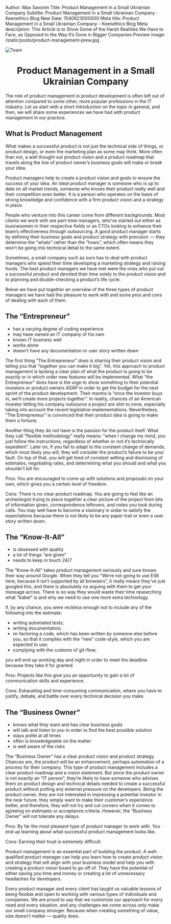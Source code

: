 Author: Max Savonin
Title: Product Management in a Small Ukrainian Company
Subtitle: Product Management in a Small Ukrainian Company - Keenethics Blog
New Date: 1540623000000
Meta title: Product Management in a Small Ukrainian Company - Keenethics Blog
Meta description: This Article is to Show Some of the Harsh Realities We Have to Face, as Opposed to the Way It’s Done in Bigger Companies
Preview image: /static/posts/product-management-prew.jpg

![Team](/static/posts/product-management.jpg)

<h1 style="text-align: center;">Product Management in a Small Ukrainian Company</h1>

The role of product management in product development is often left out of attention compared to some other, more popular professions in the IT industry. Let us start with a short introduction on the topic in general, and then, we will share some experiences we have had with product management in our practice.

## What Is Product Management

What makes a successful product is not just the technical side of things, or product design, or even the marketing plan as some may think. More often than not, a well thought out product vision and a product roadmap that travels along the line of product owner’s business goals will make or break your idea.

Product managers help to create a product vision and goals to ensure the success of your idea. An ideal product manager is someone who is up to date on all market trends, someone who knows their product really well and their competition even better. It is a person who operates on the basis of strong knowledge and confidence with a firm product vision and a strategy in place.

People who venture into this career come from different backgrounds. Most clients we work with are part-time managers, who’ve started out either as businessmen in their respective fields or as CTOs looking to enhance their team’s effectiveness through outsourcing. A good product manager starts by defining their business goals and product strategy with precision  — they  determine the “whats” rather than the “hows”, which often means they won’t be going into technical detail to the same extent.

Sometimes, a small company such as ours has to deal with product managers who spend their time developing a marketing strategy and raising funds. The best product managers we have met were the ones who put out a successful product and devoted their time solely to the product vision and to planning and double-checking a product’s life cycle.

Below we have put together an overview of the three types of product managers we have had the pleasure to work with and some pros and cons of dealing with each of them.

## The “Entrepreneur”

- has a varying degree of coding experience
- may have owned an IT company of his own
- knows IT business well
- works alone
- doesn’t have any documentation or user story written down

The first thing “The Entrepreneur” does is sharing their product vision and telling you that “together you can make it big”. Yet, this approach to product management is lacking a clear plan of what the product is going to be exactly or in which order new features will be implemented. What “the Entrepreneur” does have is the urge to show something to their potential investors or product owners ASAP in order to get the budget for the next sprint of the product development. Their mantra is “once the investor buys in, we’ll create more projects together”. In reality, chances of an American investor letting his company outsource a project are slim to none, especially taking into account the recent legislative implementations. Nevertheless, “The Entrepreneur” is convinced that their product idea is going to make them a fortune.

Another thing they do not have is the passion for the product itself. What they call “flexible methodology” really means: “when I change my mind, you just follow the instructions, regardless of whether or not it’s technically expedient”. Later on, if you fail to adapt to the constant change of demands, which most likely you will, they will consider the product’s failure to be your fault. On top of that, you will get tired of constant setting and dismissing of estimates, negotiating rates, and determining what you should and what you shouldn’t bill for.

Pros: You are encouraged to come up with solutions and proposals on your own, which gives you a certain level of freedom.

Cons: There is no clear product roadmap. You are going to feel like an archeologist trying to piece together a clear picture of the project from bits of information given, correspondence leftovers, and notes you took during calls. You may well have to become a visionary in order to satisfy the expectations because there is not likely to be any paper trail or even a user story written down.

## The “Know-It-All”

- is obsessed with quality
- a lot of things “are given”
- needs to keep in touch 24/7

The “Know-It-All” takes product management seriously and sure knows their way around Google. When they tell you “We’re not going to use ES6 here, because it isn’t supported by all browsers”, it really means they’ve just googled this, and there is absolutely no arguing with them to get your message across. There is no way they would waste their time researching what “babel” is and why we need to use one more extra technology.

If, by any chance, you were reckless enough not to include any of the following into the estimate:

- writing automated tests;
- writing documentation;
- re-factoring a code, which has been written by someone else before you, so that it complies with the “new” code-style, which you are expected to use;
- complying with the customs of git-flow;

you will end up working day and night in order to meet the deadline because they take it for granted.

Pros: Projects like this give you an opportunity to gain a lot of communication skills and experience.

Cons: Exhausting and time-consuming communication, where you have to justify, debate, and battle over every technical decision you make.

## The “Business Owner”

- knows what they want and has clear business goals
- will talk and listen to you in order to find the best possible solution
- stays polite at all times
- often is knowledgeable on the matter
- is well aware of the risks

The “Business Owner” has a clear product vision and product strategy. Chances are, the product will be an enhancement, perhaps automation of a process for their company. This type of product management includes a clear product roadmap and a vision statement. But since the product owner is not exactly an “IT person”, they’re likely to have someone who advises them on product design and technical details needed to create a successful product without putting any external pressure on the developers. Being the product owner, they are not interested in impressing a potential investor in the near future, they simply want to make their customer’s experience better, and therefore, they will not try and cut corners when it comes to agreeing on estimates or acceptance criteria. However, the “Business Owner” will not tolerate any delays.

Pros: By far the most pleasant type of product manager to work with. You end up learning about what successful product management looks like.

Cons: Earning their trust is extremely difficult.

Product management is an essential part of building the product. A well-qualified product manager can help you learn how to create product vision and strategy that will align with your business model and help you with creating a product vision board to go off of. They have the potential of either saving you time and money or creating a lot of unnecessary headaches for developers.

Every product manager and every client has taught us valuable lessons of being flexible and open to working with various types of individuals and companies. We are proud to say that we customize our approach for every need and every situation, and any challenges we come across only make our small company stronger. Because when creating something of value, size doesn’t matter ― quality does.